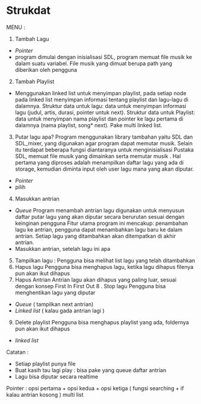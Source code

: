 # Strukdat

MENU : 
1. Tambah Lagu
 - *Pointer* 
- program dimulai dengan inisialisasi SDL, program memuat file musik ke dalam suatu variabel. File musik yang dimuat berupa path yang diberikan oleh pengguna
2. Tambah Playlist 
- Menggunakan linked list untuk menyimpan playlist, pada setiap node pada linked list menyimpan informasi tentang playlist dan lagu-lagu di dalamnya. Struktur data untuk lagu: data untuk menyimpan informasi lagu (judul, artis, durasi, pointer untuk next). Struktur data untuk Playlist: data untuk menyimpan nama playlist dan pointer ke lagu pertama di dalamnya (nama playlist, song* next). Pake multi linked list.
3. Putar lagu apa? 
Program menggunakan library tambahan yaitu  SDL dan SDL_mixer, yang digunakan agar program dapat memutar musik. Selain itu terdapat beberapa fungsi diantaranya untuk menginisialisasi Pustaka SDL, memuat file musik yang dimainkan serta memutar musik . Hal pertama yang diproses adalah menampilkan daftar lagu yang ada di storage, kemudian diminta input oleh user lagu mana yang akan diputar.
- *Pointer* 
- pilih
4. Masukkan antrian 
- *Queue* 
Program menambah antrian lagu digunakan untuk menyusun daftar putar lagu yang akan diputar secara berurutan sesuai dengan keinginan pengguna Fitur utama program ini mencakup: penambahan lagu ke antrian, pengguna dapat menambahkan lagu baru ke dalam antrian. Setiap lagu yang ditambahkan akan ditempatkan di akhir antrian.
- Masukkan antrian, setelah lagu ini apa
5. Tampilkan lagu : 
Pengguna bisa melihat list lagu yang telah ditambahkan
6. Hapus lagu 
Pengguna bisa menghapus lagu, ketika lagu dihapus filenya pun akan ikut dihapus
7. Hapus Antrian
Antrian lagu akan dihapus yang paling luar, sesuai dengan konsep First In First Out
8 . Stop lagu
Pengguna bisa menghentikan lagu yang diputar  
- *Queue* ( tampilkan next antrian) 
- *Linked list* ( kalau gada antrian lagi ) 
9. Delete playlist
Pengguna bisa menghapus playlist yang ada, foldernya pun akan ikut dihapus
- *linked list* 

Catatan :
- Setiap playlist punya file
- Buat kasih tau lagi play : bisa pake yang queue daftar antrian 
- Lagu bisa diputar secara realtime

Pointer : opsi pertama +
 opsi kedua  + opsi ketiga ( fungsi searching + if kalau antrian kosong  ) 
multi list
